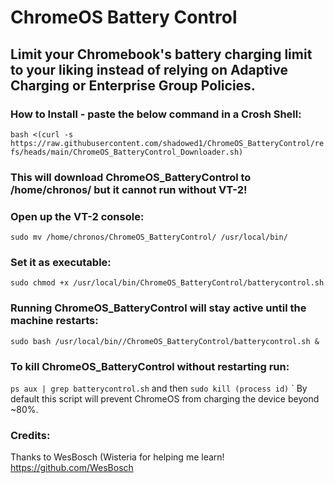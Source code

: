 # **ChromeOS Battery Control**

## Limit your Chromebook's battery charging limit to your liking instead of relying on Adaptive Charging or Enterprise Group Policies.

### How to Install - paste the below command in a Crosh Shell:

`bash <(curl -s https://raw.githubusercontent.com/shadowed1/ChromeOS_BatteryControl/refs/heads/main/ChromeOS_BatteryControl_Downloader.sh)`

### This will download ChromeOS_BatteryControl to /home/chronos/ but it cannot run without VT-2!
### Open up the VT-2 console:

 `sudo mv /home/chronos/ChromeOS_BatteryControl/ /usr/local/bin/`

### Set it as executable:
`sudo chmod +x /usr/local/bin/ChromeOS_BatteryControl/batterycontrol.sh`

 ### Running ChromeOS_BatteryControl will stay active until the machine restarts:
 `sudo bash /usr/local/bin//ChromeOS_BatteryControl/batterycontrol.sh &`

 ### To kill ChromeOS_BatteryControl without restarting run:
 `ps aux | grep batterycontrol.sh` and then `sudo kill (process id)`
`
By default this script will prevent ChromeOS from charging the device beyond ~80%.

### Credits:

Thanks to WesBosch (Wisteria for helping me learn!
https://github.com/WesBosch
